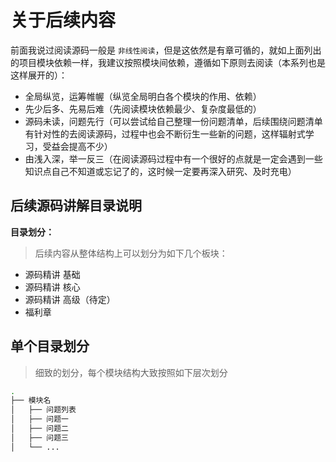 # **关于后续内容**

前面我说过阅读源码一般是 `非线性阅读`，但是这依然是有章可循的，就如上面列出的项目模块依赖一样，我建议按照模块间依赖，遵循如下原则去阅读（本系列也是这样展开的）：

- 全局纵览，运筹帷幄（纵览全局明白各个模块的作用、依赖）
- 先少后多、先易后难（先阅读模块依赖最少、复杂度最低的）
- 源码未读，问题先行（可以尝试给自己整理一份问题清单，后续围绕问题清单有针对性的去阅读源码，过程中也会不断衍生一些新的问题，这样辐射式学习，受益会提高不少）
- 由浅入深，举一反三（在阅读源码过程中有一个很好的点就是一定会遇到一些知识点自己不知道或忘记了的，这时候一定要再深入研究、及时充电）

## **后续源码讲解目录说明**

**目录划分：**

> 后续内容从整体结构上可以划分为如下几个板块：

- 源码精讲 基础
- 源码精讲 核心
- 源码精讲 高级（待定）
- 福利章

## **单个目录划分**

> 细致的划分，每个模块结构大致按照如下层次划分

```bash
.
├── 模块名
│   ├── 问题列表
│   ├── 问题一
│   ├── 问题二
│   ├── 问题三
│   └── ...
```











</br>